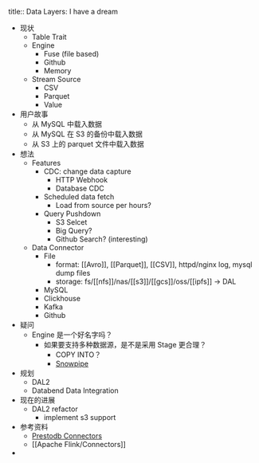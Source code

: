 title:: Data Layers: I have a dream

- 现状
	- Table Trait
	- Engine
		- Fuse (file based)
		- Github
		- Memory
	- Stream Source
		- CSV
		- Parquet
		- Value
- 用户故事
	- 从 MySQL 中载入数据
	- 从 MySQL 在 S3 的备份中载入数据
	- 从 S3 上的 parquet 文件中载入数据
- 想法
	- Features
		- CDC: change data capture
			- HTTP Webhook
			- Database CDC
		- Scheduled data fetch
			- Load from source per hours?
		- Query Pushdown
			- S3 Selcet
			- Big Query?
			- Github Search? (interesting)
	- Data Connector
		- File
			- format: [[Avro]], [[Parquet]], [[CSV]], httpd/nginx log, mysql dump files
			- storage: fs/[[nfs]]/nas/[[s3]]/[[gcs]]/oss/[[ipfs]] -> DAL
		- MySQL
		- Clickhouse
		- Kafka
		- Github
- 疑问
	- Engine 是一个好名字吗？
		- 如果要支持多种数据源，是不是采用 Stage 更合理？
			- COPY INTO？
			- [Snowpipe](https://docs.snowflake.com/en/user-guide/data-load-snowpipe-intro.html)
- 规划
	- DAL2
	- Databend Data Integration
- 现在的进展
	- DAL2 refactor
		- implement s3 support
- 参考资料
	- [Prestodb Connectors](https://prestodb.io/docs/current/connector.html)
	- [[Apache Flink/Connectors]]
-